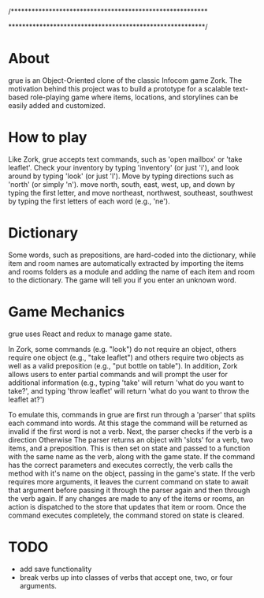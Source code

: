 /*********************************************************


*********************************************************/

# About

grue is an Object-Oriented clone of the classic Infocom game Zork. The motivation behind this project was to build a prototype for a scalable text-based role-playing game where items, locations, and storylines can be easily added and customized.

# How to play

Like Zork, grue accepts text commands, such as 'open mailbox' or 'take leaflet'. Check your inventory by typing 'inventory' (or just 'i'), and look around by typing 'look' (or just 'l'). Move by typing directions such as 'north' (or simply 'n'). move north, south, east, west, up, and down by typing the first letter, and move northeast, northwest, southeast, southwest by typing the first letters of each word (e.g., 'ne').

# Dictionary

Some words, such as prepositions, are hard-coded into the dictionary, while item and room names are automatically extracted by importing the items and rooms folders as a module and adding the name of each item and room to the dictionary. The game will tell you if you enter an unknown word.

# Game Mechanics
grue uses React and redux to manage game state.

In Zork, some commands (e.g. "look") do not require an object, others require one object (e.g., "take leaflet") and others require two objects as well as a valid preposition (e.g., "put bottle on table"). In addition, Zork allows users to enter partial commands and will prompt the user for additional information (e.g., typing 'take' will return 'what do you want to take?', and typing 'throw leaflet' will return 'what do you want to throw the leaflet at?')

To emulate this, commands in grue are first run through a 'parser' that splits each command into words. At this stage the command will be returned as invalid if the first word is not a verb. Next, the parser checks if the verb is a direction Otherwise The parser returns an object with 'slots' for a verb, two items, and a preposition. This is then set on state and passed to a function with the same name as the verb, along with the game state. If the command has the correct parameters and executes correctly, the verb calls the method with it's name on the object, passing in the game's state. If the verb requires more arguments, it leaves the current command on state to await that argument before passing it through the parser again and then through the verb again. If any changes are made to any of the items or rooms, an action is dispatched to the store that updates that item or room. Once the command executes completely, the command stored on state is cleared.  

# TODO
- add save functionality
- break verbs up into classes of verbs that accept one, two, or four arguments.
